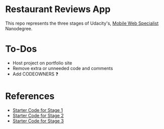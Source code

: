 # Restaurant Reviews App

This repo represents the three stages of Udacity's, [Mobile Web Specialist](https://www.udacity.com/course/mobile-web-specialist-nanodegree--nd024) Nanodegree.

# To-Dos
- Host project on portfolio site
- Remove extra or unneeded code and comments
- Add CODEOWNERS :question:

# References
- [Starter Code for Stage 1](https://github.com/udacity/mws-restaurant-stage-1)
- [Starter Code for Stage 2](https://github.com/udacity/mws-restaurant-stage-2)
- [Starter Code for Stage 3](https://github.com/udacity/mws-restaurant-stage-3)

